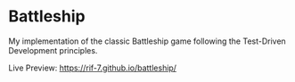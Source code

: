# Battleship
My implementation of the classic Battleship game following the Test-Driven Development principles.

Live Preview: https://rif-7.github.io/battleship/
